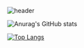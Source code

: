 
![header](https://capsule-render.vercel.app/api?type=wave&color=gradient&height=300&section=header&text=HELLO%20&fontSize=90)


![Anurag's GitHub stats](https://github-readme-stats.vercel.app/api?username=chaehyeon7&show_icons=true&gruvbox_light)


[![Top Langs](https://github-readme-stats.vercel.app/api/top-langs/?username=chaehyeon7&layout=compact)](https://https://github.com/chaehyeon7/github-readme-stats)



